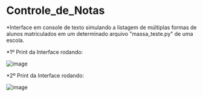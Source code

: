 # Controle_de_Notas

*Interface em console de texto simulando a listagem de múltiplas formas de alunos matriculados em um determinado arquivo "massa_teste.py" de uma escola.

*1º Print da Interface rodando:

![image](https://user-images.githubusercontent.com/38107176/139541693-80f193f9-5e0f-4e9e-b5c2-d8202fbbf967.png)

*2º Print da Interface rodando:

![image](https://user-images.githubusercontent.com/38107176/139541701-19425666-fd45-4137-8517-106105a843ec.png)
